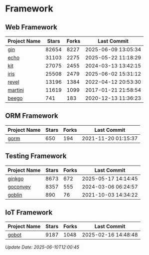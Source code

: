 # Framework

## Web Framework
| Project Name | Stars | Forks | Last Commit |
| ------------ | ----- | ----- | ----------- |
| [gin](https://github.com/gin-gonic/gin) | 82654 | 8227 | 2025-06-09 13:05:34 |
| [echo](https://github.com/labstack/echo) | 31103 | 2275 | 2025-05-22 11:18:29 |
| [kit](https://github.com/go-kit/kit) | 27075 | 2455 | 2024-03-13 13:42:15 |
| [iris](https://github.com/kataras/iris) | 25508 | 2479 | 2025-06-02 15:31:12 |
| [revel](https://github.com/revel/revel) | 13196 | 1384 | 2022-04-12 20:53:30 |
| [martini](https://github.com/go-martini/martini) | 11619 | 1099 | 2017-01-21 21:58:54 |
| [beego](https://github.com/astaxie/beego) | 741 | 183 | 2020-12-13 11:36:23 |

## ORM Framework
| Project Name | Stars | Forks | Last Commit |
| ------------ | ----- | ----- | ----------- |
| [gorm](https://github.com/jinzhu/gorm) | 650 | 194 | 2021-11-20 01:15:37 |

## Testing Framework
| Project Name | Stars | Forks | Last Commit |
| ------------ | ----- | ----- | ----------- |
| [ginkgo](https://github.com/onsi/ginkgo) | 8673 | 672 | 2025-05-17 14:14:45 |
| [goconvey](https://github.com/smartystreets/goconvey) | 8357 | 555 | 2024-03-06 06:24:57 |
| [goblin](https://github.com/franela/goblin) | 890 | 76 | 2021-10-03 14:34:22 |

## IoT Framework
| Project Name | Stars | Forks | Last Commit |
| ------------ | ----- | ----- | ----------- |
| [gobot](https://github.com/hybridgroup/gobot) | 9187 | 1048 | 2025-02-16 14:48:48 |

*Update Date: 2025-06-10T12:00:45*